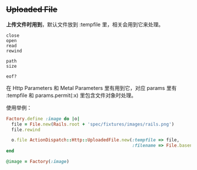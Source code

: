 ## ~~Uploaded File~~

**上传文件时用到**，默认文件放到 :tempfile 里，相关会用到它来处理。

```
close
open
read
rewind

path
size

eof?
```

在 Http Parameters 和 Metal Parameters 里有用到它，对应 params 里有 :tempfile 和 params.permit(:x) 里包含文件对象时处理。

使用举例：

```ruby
Factory.define :image do |o|
  file = File.new(Rails.root + 'spec/fixtures/images/rails.png')
  file.rewind

  o.file ActionDispatch::Http::UploadedFile.new(:tempfile => file,
                                                :filename => File.basename(file))
end

@image = Factory(:image)
```
